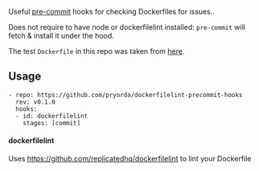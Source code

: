 Useful [pre-commit](http://pre-commit.com) hooks for checking Dockerfiles for issues..

Does not require to have node or dockerfilelint installed: `pre-commit` will fetch & install it under the hood.

The test `Dockerfile` in this repo was taken from [here](https://github.com/docker-library/redis/blob/master/3.2/Dockerfile).

## Usage

```
- repo: https://github.com/pryorda/dockerfilelint-precommit-hooks
  rev: v0.1.0
  hooks:
  - id: dockerfilelint
    stages: [commit]
```

#### dockerfilelint

Uses https://github.com/replicatedhq/dockerfilelint to lint your Dockerfile
